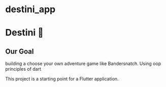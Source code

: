 # destini_app

# Destini 🤔

## Our Goal
building a choose your own adventure game like Bandersnatch. Using oop principles of dart

This project is a starting point for a Flutter application.

